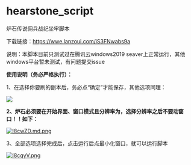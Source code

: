 # hearstone_script
炉石传说佣兵战纪坐牢脚本

下载链接：https://wwe.lanzoui.com/iS3FNwabs9a

说明：本脚本目前只测试过在腾讯云windows2019 seaver上正常运行，其他windows平台暂未测试，有问题提交issue

**使用说明（务必严格执行）：**

1、在选择你要刷的副本后，务必点“确定”才能保存，其他选项同理：

![](https://z3.ax1x.com/2021/11/08/I86O5d.png)

**2、炉石必须要在开始界面、窗口模式且分辨率为，选择分辨率之后不要动窗口！！如下：**

[![I8cwZD.md.png](https://z3.ax1x.com/2021/11/08/I8cwZD.md.png)](https://imgtu.com/i/I8cwZD)


3、全部选项选择完成后，点击运行后点最小化窗口，就可以运行脚本

[![I8cqyV.png](https://z3.ax1x.com/2021/11/08/I8cqyV.png)](https://imgtu.com/i/I8cqyV)
